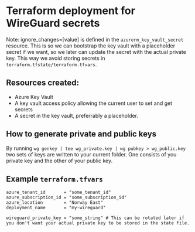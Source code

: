 # Terraform deployment for WireGuard secrets

Note: ignore_changes=[value] is defined in the `azurerm_key_vault_secret` resource. This is so we can bootstrap the key vault with a placeholder secret if we want, so we later can update the secret with the actual private key. This way we avoid storing secrets in `terraform.tfstate/terraform.tfvars`.

## Resources created:
- Azure Key Vault
- A key vault access policy allowing the current user to set and get secrets
- A secret in the key vault, preferrably a placeholder.

## How to generate private and public keys
By running `wg genkey | tee wg_private.key | wg pubkey > wg_public.key` two sets of keys are written to your current folder. One consists of you private key and the other of your public key.

## Example `terraform.tfvars`
```
azure_tenant_id       = "some_tenant_id"
azure_subscription_id = "some_subscription_id"
azure_location        = "Norway East"
deployment_name       = "my-wireguard"

wireguard_private_key = "some_string" # This can be rotated later if you don't want your actual private key to be stored in the state file.
```